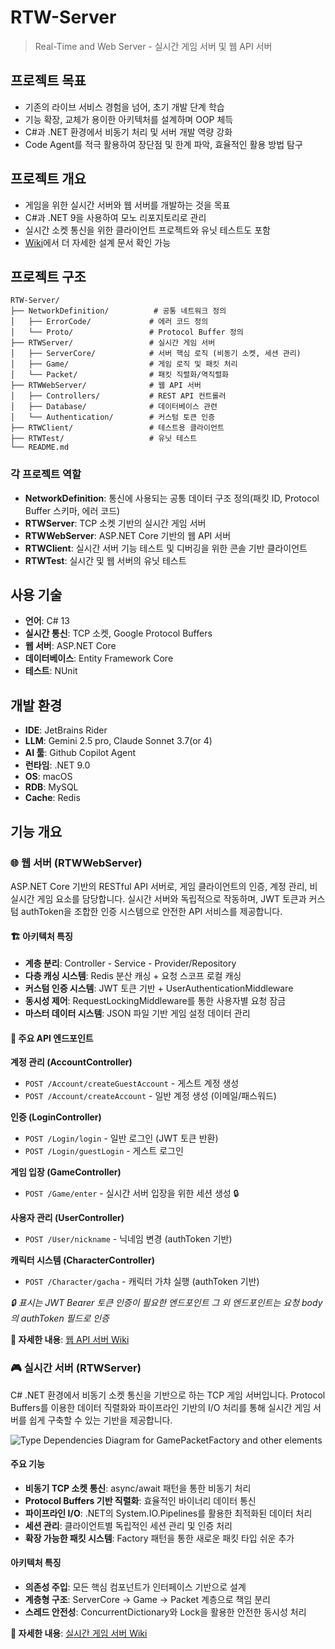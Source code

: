# RTW-Server

> Real-Time and Web Server - 실시간 게임 서버 및 웹 API 서버

## 프로젝트 목표

- 기존의 라이브 서비스 경험을 넘어, 초기 개발 단계 학습
- 기능 확장, 교체가 용이한 아키텍처를 설계하며 OOP 체득
- C#과 .NET 환경에서 비동기 처리 및 서버 개발 역량 강화
- Code Agent를 적극 활용하여 장단점 및 한계 파악, 효율적인 활용 방법 탐구

## 프로젝트 개요

- 게임을 위한 실시간 서버와 웹 서버를 개발하는 것을 목표
- C#과 .NET 9을 사용하여 모노 리포지토리로 관리
- 실시간 소켓 통신을 위한 클라이언트 프로젝트와 유닛 테스트도 포함
- [Wiki](https://github.com/oak-cassia/RTW-Server/wiki)에서 더 자세한 설계 문서 확인 가능

## 프로젝트 구조

```
RTW-Server/
├── NetworkDefinition/          # 공통 네트워크 정의
│   ├── ErrorCode/             # 에러 코드 정의
│   └── Proto/                 # Protocol Buffer 정의
├── RTWServer/                 # 실시간 게임 서버
│   ├── ServerCore/            # 서버 핵심 로직 (비동기 소켓, 세션 관리)
│   ├── Game/                  # 게임 로직 및 패킷 처리
│   └── Packet/                # 패킷 직렬화/역직렬화
├── RTWWebServer/              # 웹 API 서버
│   ├── Controllers/           # REST API 컨트롤러
│   ├── Database/              # 데이터베이스 관련
│   └── Authentication/        # 커스텀 토큰 인증
├── RTWClient/                 # 테스트용 클라이언트
├── RTWTest/                   # 유닛 테스트
└── README.md
```

### 각 프로젝트 역할

- **NetworkDefinition**: 통신에 사용되는 공통 데이터 구조 정의(패킷 ID, Protocol Buffer 스키마, 에러 코드)
- **RTWServer**: TCP 소켓 기반의 실시간 게임 서버
- **RTWWebServer**: ASP.NET Core 기반의 웹 API 서버
- **RTWClient**: 실시간 서버 기능 테스트 및 디버깅을 위한 콘솔 기반 클라이언트
- **RTWTest**: 실시간 및 웹 서버의 유닛 테스트

## 사용 기술

- **언어**: C# 13
- **실시간 통신**: TCP 소켓, Google Protocol Buffers
- **웹 서버**: ASP.NET Core
- **데이터베이스**: Entity Framework Core
- **테스트**: NUnit

## 개발 환경

- **IDE**: JetBrains Rider
- **LLM**: Gemini 2.5 pro, Claude Sonnet 3.7(or 4)
- **AI 툴**: Github Copilot Agent
- **런타임**: .NET 9.0
- **OS**: macOS
- **RDB**: MySQL
- **Cache**: Redis

## 기능 개요

### 🌐 웹 서버 (RTWWebServer)

ASP.NET Core 기반의 RESTful API 서버로, 게임 클라이언트의 인증, 계정 관리, 비 실시간 게임 요소를 담당합니다. 실시간 서버와 독립적으로 작동하며, JWT 토큰과 커스텀 authToken을 조합한 인증 시스템으로 안전한 API 서비스를 제공합니다.

#### 🏗️ 아키텍처 특징
- **계층 분리**: Controller - Service - Provider/Repository
- **다층 캐싱 시스템**: Redis 분산 캐싱 + 요청 스코프 로컬 캐싱
- **커스텀 인증 시스템**: JWT 토큰 기반 + UserAuthenticationMiddleware
- **동시성 제어**: RequestLockingMiddleware를 통한 사용자별 요청 잠금
- **마스터 데이터 시스템**: JSON 파일 기반 게임 설정 데이터 관리

#### 🚀 주요 API 엔드포인트

**계정 관리 (AccountController)**
- `POST /Account/createGuestAccount` - 게스트 계정 생성
- `POST /Account/createAccount` - 일반 계정 생성 (이메일/패스워드)

**인증 (LoginController)**
- `POST /Login/login` - 일반 로그인 (JWT 토큰 반환)
- `POST /Login/guestLogin` - 게스트 로그인

**게임 입장 (GameController)**
- `POST /Game/enter` - 실시간 서버 입장을 위한 세션 생성 🔒

**사용자 관리 (UserController)**
- `POST /User/nickname` - 닉네임 변경 (authToken 기반)

**캐릭터 시스템 (CharacterController)**
- `POST /Character/gacha` - 캐릭터 가챠 실행 (authToken 기반)

*🔒 표시는 JWT Bearer 토큰 인증이 필요한 엔드포인트*
*그 외 엔드포인트는 요청 body의 authToken 필드로 인증*

**🔗 자세한 내용**: [웹 API 서버 Wiki](https://github.com/oak-cassia/RTW-Server/wiki)

### 🎮 실시간 서버 (RTWServer)

C# .NET 환경에서 비동기 소켓 통신을 기반으로 하는 TCP 게임 서버입니다. Protocol Buffers를 이용한 데이터 직렬화와 파이프라인 기반의 I/O 처리를 통해 실시간 게임 서버를 쉽게 구축할 수 있는 기반을 제공합니다.

![Type Dependencies Diagram for GamePacketFactory and other elements](https://github.com/user-attachments/assets/9c010a40-339b-4ad0-8e1d-453437c08798)

#### 주요 기능
- **비동기 TCP 소켓 통신**: async/await 패턴을 통한 비동기 처리
- **Protocol Buffers 기반 직렬화**: 효율적인 바이너리 데이터 통신
- **파이프라인 I/O**: .NET의 System.IO.Pipelines를 활용한 최적화된 데이터 처리
- **세션 관리**: 클라이언트별 독립적인 세션 관리 및 인증 처리
- **확장 가능한 패킷 시스템**: Factory 패턴을 통한 새로운 패킷 타입 쉬운 추가

#### 아키텍처 특징
- **의존성 주입**: 모든 핵심 컴포넌트가 인터페이스 기반으로 설계
- **계층형 구조**: ServerCore → Game → Packet 계층으로 책임 분리
- **스레드 안전성**: ConcurrentDictionary와 Lock을 활용한 안전한 동시성 처리

**🔗 자세한 내용**: [실시간 게임 서버 Wiki](https://github.com/oak-cassia/RTW-Server/wiki/%EC%8B%A4%EC%8B%9C%EA%B0%84-%EA%B2%8C%EC%9E%84-%EC%84%9C%EB%B2%84)


